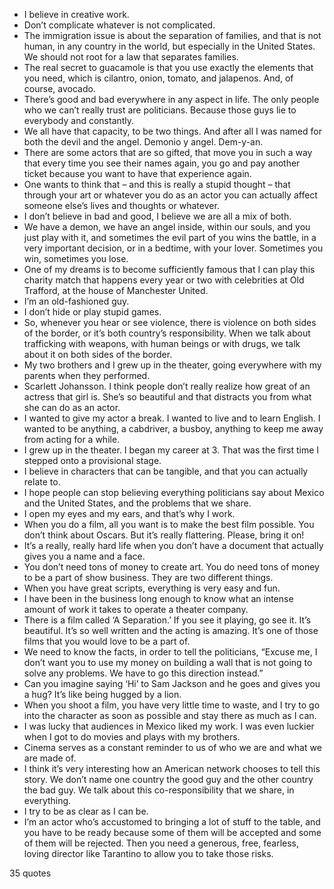  - I believe in creative work.
 - Don’t complicate whatever is not complicated.
 - The immigration issue is about the separation of families, and that is not human, in any country in the world, but especially in the United States. We should not root for a law that separates families.
 - The real secret to guacamole is that you use exactly the elements that you need, which is cilantro, onion, tomato, and jalapenos. And, of course, avocado.
 - There’s good and bad everywhere in any aspect in life. The only people who we can’t really trust are politicians. Because those guys lie to everybody and constantly.
 - We all have that capacity, to be two things. And after all I was named for both the devil and the angel. Demonio y angel. Dem-y-an.
 - There are some actors that are so gifted, that move you in such a way that every time you see their names again, you go and pay another ticket because you want to have that experience again.
 - One wants to think that – and this is really a stupid thought – that through your art or whatever you do as an actor you can actually affect someone else’s lives and thoughts or whatever.
 - I don’t believe in bad and good, I believe we are all a mix of both.
 - We have a demon, we have an angel inside, within our souls, and you just play with it, and sometimes the evil part of you wins the battle, in a very important decision, or in a bedtime, with your lover. Sometimes you win, sometimes you lose.
 - One of my dreams is to become sufficiently famous that I can play this charity match that happens every year or two with celebrities at Old Trafford, at the house of Manchester United.
 - I’m an old-fashioned guy.
 - I don’t hide or play stupid games.
 - So, whenever you hear or see violence, there is violence on both sides of the border, or it’s both country’s responsibility. When we talk about trafficking with weapons, with human beings or with drugs, we talk about it on both sides of the border.
 - My two brothers and I grew up in the theater, going everywhere with my parents when they performed.
 - Scarlett Johansson. I think people don’t really realize how great of an actress that girl is. She’s so beautiful and that distracts you from what she can do as an actor.
 - I wanted to give my actor a break. I wanted to live and to learn English. I wanted to be anything, a cabdriver, a busboy, anything to keep me away from acting for a while.
 - I grew up in the theater. I began my career at 3. That was the first time I stepped onto a provisional stage.
 - I believe in characters that can be tangible, and that you can actually relate to.
 - I hope people can stop believing everything politicians say about Mexico and the United States, and the problems that we share.
 - I open my eyes and my ears, and that’s why I work.
 - When you do a film, all you want is to make the best film possible. You don’t think about Oscars. But it’s really flattering. Please, bring it on!
 - It’s a really, really hard life when you don’t have a document that actually gives you a name and a face.
 - You don’t need tons of money to create art. You do need tons of money to be a part of show business. They are two different things.
 - When you have great scripts, everything is very easy and fun.
 - I have been in the business long enough to know what an intense amount of work it takes to operate a theater company.
 - There is a film called ‘A Separation.’ If you see it playing, go see it. It’s beautiful. It’s so well written and the acting is amazing. It’s one of those films that you would love to be a part of.
 - We need to know the facts, in order to tell the politicians, “Excuse me, I don’t want you to use my money on building a wall that is not going to solve any problems. We have to go this direction instead.”
 - Can you imagine saying ‘Hi’ to Sam Jackson and he goes and gives you a hug? It’s like being hugged by a lion.
 - When you shoot a film, you have very little time to waste, and I try to go into the character as soon as possible and stay there as much as I can.
 - I was lucky that audiences in Mexico liked my work. I was even luckier when I got to do movies and plays with my brothers.
 - Cinema serves as a constant reminder to us of who we are and what we are made of.
 - I think it’s very interesting how an American network chooses to tell this story. We don’t name one country the good guy and the other country the bad guy. We talk about this co-responsibility that we share, in everything.
 - I try to be as clear as I can be.
 - I’m an actor who’s accustomed to bringing a lot of stuff to the table, and you have to be ready because some of them will be accepted and some of them will be rejected. Then you need a generous, free, fearless, loving director like Tarantino to allow you to take those risks.

35 quotes
